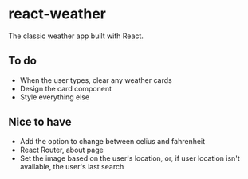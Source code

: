# react-weather

The classic weather app built with React.

## To do

* When the user types, clear any weather cards
* Design the card component
* Style everything else

## Nice to have

* Add the option to change between celius and fahrenheit
* React Router, about page
* Set the image based on the user's location, or, if user location isn't available, the user's last search
